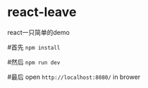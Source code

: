 # react-leave
react一只简单的demo

#首先
`npm install`

#然后
`npm run dev`

#最后
open `http://localhost:8080/` in brower
